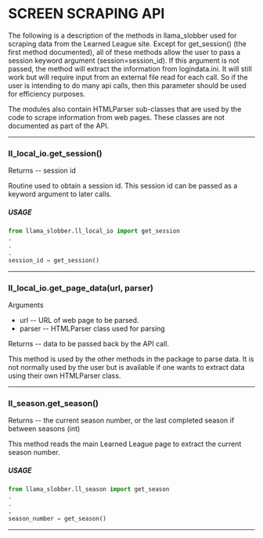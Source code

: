 # SCREEN SCRAPING API

The following is a description of the methods in llama_slobber used for scraping data from the Learned League site.
Except for get_session() (the first method documented), all of these methods allow the user to pass a session keyword
argument (session=session_id).  If this argument is not passed, the method will extract the information from logindata.ini.
It will still work but will require input from an external file read for each call.  So if the user is intending to do many
api calls, then this parameter should be used for efficiency purposes.

The modules also contain HTMLParser sub-classes that are used by the code to scrape information from web pages.
These classes are not documented as part of the API.

***

### ll_local_io.get_session()

Returns -- session id

Routine used to obtain a session id.  This session id can be passed as a keyword argument to later calls.

##### USAGE

```python
from llama_slobber.ll_local_io import get_session
.
.
.
session_id = get_session()
```

***

### ll_local_io.get_page_data(url, parser)

Arguments
  * url -- URL of web page to be parsed.
  * parser -- HTMLParser class used for parsing
  
Returns -- data to be passed back by the API call.

This method is used by the other methods in the package to parse data.  It is not normally used by the user
but is available if one wants to extract data using their own HTMLParser class.

***

### ll_season.get_season()

Returns -- the current season number, or the last completed season if between seasons  (int)

This method reads the main Learned League page to extract the current season number.

##### USAGE

```python
from llama_slobber.ll_season import get_season
.
.
.
season_number = get_season()
```

***
